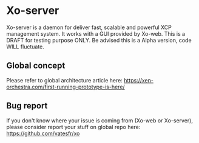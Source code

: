 Xo-server
=========

Xo-server is a daemon for deliver fast, scalable and powerful XCP management system. It works with a GUI provided by Xo-web. This is a DRAFT for testing purpose ONLY. Be advised this is a Alpha version, code WILL fluctuate.

Global concept
--------------

Please refer to global architecture article here: https://xen-orchestra.com/first-running-prototype-is-here/

Bug report
----------

If you don't know where your issue is coming from (Xo-web or Xo-server), please consider report your stuff on global repo here: https://github.com/vatesfr/xo
